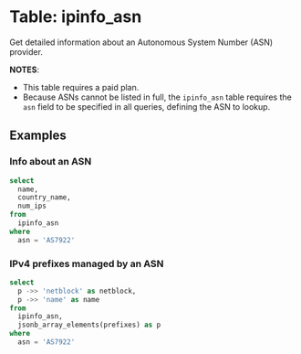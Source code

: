 # Table: ipinfo_asn

Get detailed information about an Autonomous System Number (ASN) provider.

**NOTES**:
* This table requires a paid plan.
* Because ASNs cannot be listed in full, the `ipinfo_asn` table
  requires the `asn` field to be specified in all queries, defining the ASN
  to lookup.

## Examples

### Info about an ASN

```sql
select
  name,
  country_name,
  num_ips
from
  ipinfo_asn
where
  asn = 'AS7922'
```

### IPv4 prefixes managed by an ASN

```sql
select
  p ->> 'netblock' as netblock,
  p ->> 'name' as name
from
  ipinfo_asn,
  jsonb_array_elements(prefixes) as p
where
  asn = 'AS7922'
```
